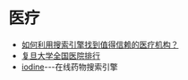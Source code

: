# 医疗

- [如何利用搜索引擎找到值得信赖的医疗机构？](https://www.zhihu.com/question/45200566)
- [复旦大学全国医院排行](http://www.fudanmed.com/institute/news222.aspx)
- [iodine](http://www.iodine.com/)---在线药物搜索引擎
